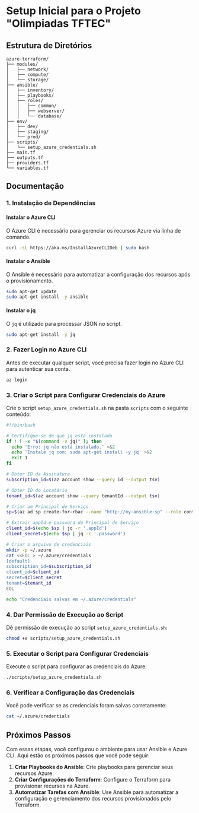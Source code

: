 
# Setup Inicial para o Projeto "Olimpiadas TFTEC"

## Estrutura de Diretórios

```
azure-terraform/
├── modules/
│   ├── network/
│   ├── compute/
│   └── storage/
├── ansible/
│   ├── inventory/
│   ├── playbooks/
│   ├── roles/
│   │   ├── common/
│   │   ├── webserver/
│   │   └── database/
├── env/
│   ├── dev/
│   ├── staging/
│   └── prod/
├── scripts/
│   └── setup_azure_credentials.sh
├── main.tf
├── outputs.tf
├── providers.tf
└── variables.tf
```

## Documentação

### 1. Instalação de Dependências

#### Instalar o Azure CLI

O Azure CLI é necessário para gerenciar os recursos Azure via linha de comando.

```bash
curl -sL https://aka.ms/InstallAzureCLIDeb | sudo bash
```

#### Instalar o Ansible

O Ansible é necessário para automatizar a configuração dos recursos após o provisionamento.

```bash
sudo apt-get update
sudo apt-get install -y ansible
```

#### Instalar o jq

O `jq` é utilizado para processar JSON no script.

```bash
sudo apt-get install -y jq
```

### 2. Fazer Login no Azure CLI

Antes de executar qualquer script, você precisa fazer login no Azure CLI para autenticar sua conta.

```bash
az login
```

### 3. Criar o Script para Configurar Credenciais do Azure

Crie o script `setup_azure_credentials.sh` na pasta `scripts` com o seguinte conteúdo:

```bash
#!/bin/bash

# Certifique-se de que jq está instalado
if ! [ -x "$(command -v jq)" ]; then
  echo 'Erro: jq não está instalado.' >&2
  echo 'Instale jq com: sudo apt-get install -y jq' >&2
  exit 1
fi

# Obter ID da Assinatura
subscription_id=$(az account show --query id --output tsv)

# Obter ID do Locatário
tenant_id=$(az account show --query tenantId --output tsv)

# Criar um Principal de Serviço
sp=$(az ad sp create-for-rbac --name "http://my-ansible-sp" --role contributor --scopes /subscriptions/$subscription_id)

# Extrair appId e password do Principal de Serviço
client_id=$(echo $sp | jq -r '.appId')
client_secret=$(echo $sp | jq -r '.password')

# Criar o arquivo de credenciais
mkdir -p ~/.azure
cat <<EOL > ~/.azure/credentials
[default]
subscription_id=$subscription_id
client_id=$client_id
secret=$client_secret
tenant=$tenant_id
EOL

echo "Credenciais salvas em ~/.azure/credentials"
```

### 4. Dar Permissão de Execução ao Script

Dê permissão de execução ao script `setup_azure_credentials.sh`:

```bash
chmod +x scripts/setup_azure_credentials.sh
```

### 5. Executar o Script para Configurar Credenciais

Execute o script para configurar as credenciais do Azure:

```bash
./scripts/setup_azure_credentials.sh
```

### 6. Verificar a Configuração das Credenciais

Você pode verificar se as credenciais foram salvas corretamente:

```bash
cat ~/.azure/credentials
```

## Próximos Passos

Com essas etapas, você configurou o ambiente para usar Ansible e Azure CLI. Aqui estão os próximos passos que você pode seguir:

1. **Criar Playbooks do Ansible**: Crie playbooks para gerenciar seus recursos Azure.
2. **Criar Configurações do Terraform**: Configure o Terraform para provisionar recursos na Azure.
3. **Automatizar Tarefas com Ansible**: Use Ansible para automatizar a configuração e gerenciamento dos recursos provisionados pelo Terraform.